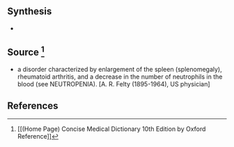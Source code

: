 ## Synthesis
- 
## Source [^1]
- a disorder characterized by enlargement of the spleen (splenomegaly), rheumatoid arthritis, and a decrease in the number of neutrophils in the blood (see NEUTROPENIA). \[A. R. Felty (1895-1964), US physician]
## References

[^1]: [[(Home Page) Concise Medical Dictionary 10th Edition by Oxford Reference]]